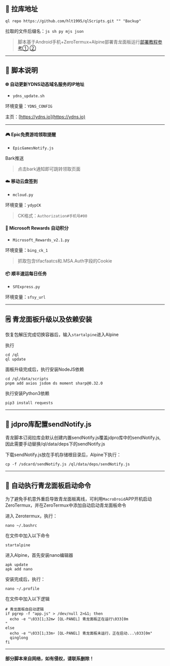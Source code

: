 ## 🔗 拉库地址

```
ql repo https://github.com/hlt1995/qlScripts.git "" "Backup"
```

拉取的文件后缀名：`js sh py mjs json`

> 脚本基于Android手机+ZeroTermux+Alpine部署青龙面板运行[部署教程参考①](https://blog.csdn.net/a18065597272/article/details/132633015)  [②](https://blog.csdn.net/a18065597272/article/details/129752658?ops_request_misc=&request_id=&biz_id=102&utm_term=%E9%9D%92%E9%BE%99%E9%9D%A2%E6%9D%BF2.15%E6%81%A2%E5%A4%8D%E5%8C%85&utm_medium=distribute.pc_search_result.none-task-blog-2~all~sobaiduweb~default-3-129752658.142^v102^pc_search_result_base5&spm=1018.2226.3001.4187)
---
## 🔖 脚本说明

#### 🌐 自动更新YDNS动态域名服务的IP地址

- `ydns_update.sh`

环境变量：`YDNS_CONFIG`

主页：[https://ydns.io](https://ydns.io)

<hr style="height:1px;border:none;border-top:0.5px solid #eee;" />

#### 🎮️ Epic免费游戏领取提醒

- `EpicGamesNotify.js`

Bark推送

> 点击bark通知即可跳转领取页面


#### ☁️ 移动云盘签到

- `mcloud.py`

环境变量：`ydypCK`

> CK格式：`Authorization#手机号#00`


#### 🏅 Microsoft Rewards 自动积分

- `Microsoft_Rewards_v2.1.py`

环境变量：`bing_ck_1`

> 抓取包含tifacfaatcs和.MSA.Auth字段的Cookie


#### 📦️ 顺丰速运每日任务

- `SFExpress.py`

环境变量：`sfsy_url`



---

## 🗒️ 青龙面板升级以及依赖安装

恢复包解压完成切换容器后，输入`startalpine`进入Alpine

执行
```
cd /ql
ql update
```

面板升级完成后，执行安装NodeJS依赖
```
cd /ql/data/scripts
pnpm add axios jsdom ds moment sharp@0.32.0
```

执行安装Python3依赖
```
pip3 install requests
```
---

## 📒 jdpro库配置sendNotify.js

青龙脚本订阅拉库会默认创建内置sendNotify.js覆盖jdpro库中的sendNotify.js,因此需要手动替换/ql/data/deps下的sendNotify.js

下载sendNotify.js放在手机存储根目录后，Alpine下执行：
```
cp -f /sdcard/sendNotify.js /ql/data/deps/sendNotify.js
```

---

## 🚀 自动执行青龙面板启动命令

为了避免手机意外重启导致青龙面板离线，可利用`MacroDroid`APP开机启动ZeroTermux，并在ZeroTermux中添加自动启动青龙面板命令

进入 Zerotermux，执行：
```
nano ~/.bashrc
```
在文件中加入以下命令

```
startalpine
```

进入Alpine，首先安装nano编辑器

```
apk update
apk add nano
```

安装完成后，执行：
```
nano ~/.profile
```

在文件中加入以下逻辑
```
# 青龙面板自启动逻辑
if pgrep -f "app.js" > /dev/null 2>&1; then
  echo -e "\033[1;32m✔ [QL-PANEL] 青龙面板正在运行\033[0m
"
else
  echo -e "\033[1;33m⚡ [QL-PANEL] 青龙面板未运行，正在启动...\033[0m"
  qinglong
fi

```

---
#### 部分脚本来自网络，如有侵权，请联系删除！

